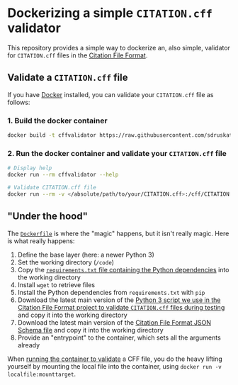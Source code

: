 # Dockerizing a simple `CITATION.cff` validator

This repository provides a simple way to dockerize an, also simple, validator 
for `CITATION.cff` files in the [Citation File Format](https://citation-file-format.github.io/).

## Validate a `CITATION.cff` file

If you have [Docker](https://www.docker.com/) installed, you can validate your `CITATION.cff` file as follows:

### 1. Build the docker container

```bash
docker build -t cffvalidator https://raw.githubusercontent.com/sdruskat/simple-cff-validator-docker/1.0.0/Dockerfile
```

### 2. Run the docker container and validate your `CITATION.cff` file

```bash
# Display help
docker run --rm cffvalidator --help

# Validate CITATION.cff file
docker run --rm -v </absolute/path/to/your/CITATION.cff>:/cff/CITATION.cff cffvalidator
```

## "Under the hood"

The [`Dockerfile`](Dockerfile) is where the "magic" happens, but it isn't really magic.
Here is what really happens:

1. Define the base layer (here: a newer Python 3)
2. Set the working directory (`/code`)
3. Copy the [`requirements.txt` file containing the Python dependencies](requirements.txt) into the working directory
4. Install `wget` to retrieve files
5. Install the Python dependencies from `requirements.txt` with `pip`
6. Download the latest main version of the [Python 3 script we use in the Citation File Format project to validate `CITATION.cff` files during testing](https://raw.githubusercontent.com/citation-file-format/citation-file-format/main/examples/validator.py) and copy it into the working directory
6. Download the latest main version of the [Citation File Format JSON Schema file](https://raw.githubusercontent.com/citation-file-format/citation-file-format/main/schema.json) and copy it into the working directory
7. Provide an "entrypoint" to the container, which sets all the arguments already

When [running the container to validate](#2-run-the-docker-container-and-validate-your-citationcff-file) a CFF file, 
you do the heavy lifting yourself by mounting the local file into the container, using `docker run -v localfile:mounttarget`.
